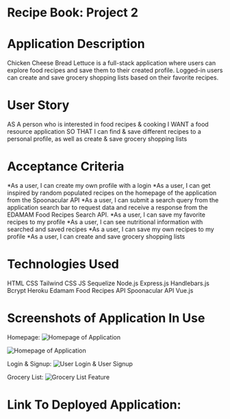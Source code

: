 # Recipe Book: Project 2 

# Application Description
Chicken Cheese Bread Lettuce is a full-stack application where users can explore food recipes and save them to their created profile. Logged-in users can create and save grocery shopping lists based on their favorite recipes.

# User Story
AS A person who is interested in food recipes & cooking
I WANT a food resource application
SO THAT I can find & save different recipes to a personal profile, as well as create & save grocery shopping lists

# Acceptance Criteria
*As a user, I can create my own profile with a login
*As a user, I can get inspired by random populated recipes on the homepage of the application from the Spoonacular API
*As a user, I can submit a search query from the application search bar to request data and receive a response from the EDAMAM Food Recipes Search API. 
*As a user, I can save my favorite recipes to my profile
*As a user, I can see nutritional information with searched and saved recipes
*As a user, I can save my own recipes to my profile
*As a user, I can create and save grocery shopping lists

# Technologies Used
HTML
CSS
Tailwind CSS
JS
Sequelize
Node.js
Express.js
Handlebars.js
Bcrypt
Heroku
Edamam Food Recipes API
Spoonacular API
Vue.js

# Screenshots of Application In Use

Homepage: 
![Homepage of Application](assets/images/CCBL-Homepage.png)

<img src="/assets/images/CCBL-Homepage.jpg" alt="Homepage of Application">

Login & Signup: 
<img src="/assets/images/CCBL-Login-Signup.jpg" alt="User Login & User Signup">

Grocery List:
<img src="/assets/images/CCBL-Grocery-List.jpg" alt="Grocery List Feature">

# Link To Deployed Application: 